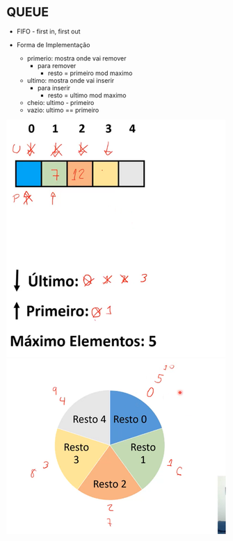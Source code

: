 # QUEUE
- FIFO - first in, first out

- Forma de Implementação
  - primerio: mostra onde vai remover
    - para remover
      - resto = primeiro mod maximo
  - ultimo: mostra onde vai inserir
    - para inserir
      - resto =  ultimo mod maximo
  - cheio: ultimo - primeiro
  - vazio: ultimo == primeiro

<img src="https://raw.githubusercontent.com/jcarloscody/structured-data/main/Dart/2-Fila/img/fila.png">
<img src="https://raw.githubusercontent.com/jcarloscody/structured-data/main/Dart/2-Fila/img/fila_inserir.png">